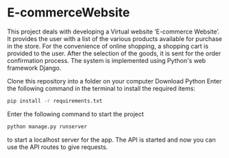 # E-commerceWebsite
This project deals with developing a Virtual website ‘E-commerce Website’. It provides the user with a list of the various products available for purchase in the store. For the convenience of online shopping, a shopping cart is provided to the user. After the selection of the goods, it is sent for the order confirmation process. The system is implemented using Python's web framework Django.

Clone this repository into a folder on your computer
Download Python
Enter the following command in the terminal to install the required items:
```sh
pip install -r requirements.txt
```
Enter the following command to start the project
```sh
python manage.py runserver
```
to start a localhost server for the app.
The API is started and now you can use the API routes to give requests.
